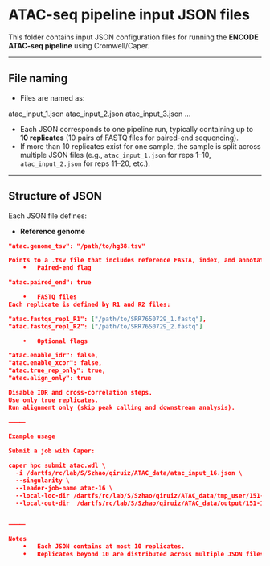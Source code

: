 # ATAC-seq pipeline input JSON files

This folder contains input JSON configuration files for running the **ENCODE ATAC-seq pipeline** using Cromwell/Caper.

---

## File naming

- Files are named as:

atac_input_1.json
atac_input_2.json
atac_input_3.json
…

- Each JSON corresponds to one pipeline run, typically containing up to **10 replicates** (10 pairs of FASTQ files for paired-end sequencing).  
- If more than 10 replicates exist for one sample, the sample is split across multiple JSON files (e.g., `atac_input_1.json` for reps 1–10, `atac_input_2.json` for reps 11–20, etc.).

---

## Structure of JSON

Each JSON file defines:

- **Reference genome**  
```json
"atac.genome_tsv": "/path/to/hg38.tsv"

Points to a .tsv file that includes reference FASTA, index, and annotation.
	•	Paired-end flag

"atac.paired_end": true

	•	FASTQ files
Each replicate is defined by R1 and R2 files:

"atac.fastqs_rep1_R1": ["/path/to/SRR7650729_1.fastq"],
"atac.fastqs_rep1_R2": ["/path/to/SRR7650729_2.fastq"]

	•	Optional flags

"atac.enable_idr": false,
"atac.enable_xcor": false,
"atac.true_rep_only": true,
"atac.align_only": true

Disable IDR and cross-correlation steps.
Use only true replicates.
Run alignment only (skip peak calling and downstream analysis).

⸻

Example usage

Submit a job with Caper:

caper hpc submit atac.wdl \
  -i /dartfs/rc/lab/S/Szhao/qiruiz/ATAC_data/atac_input_16.json \
  --singularity \
  --leader-job-name atac-16 \
  --local-loc-dir /dartfs/rc/lab/S/Szhao/qiruiz/ATAC_data/tmp_user/151-159 \
  --local-out-dir  /dartfs/rc/lab/S/Szhao/qiruiz/ATAC_data/output/151-159


⸻

Notes
	•	Each JSON contains at most 10 replicates.
	•	Replicates beyond 10 are distributed across multiple JSON files to avoid overly large input lists.
